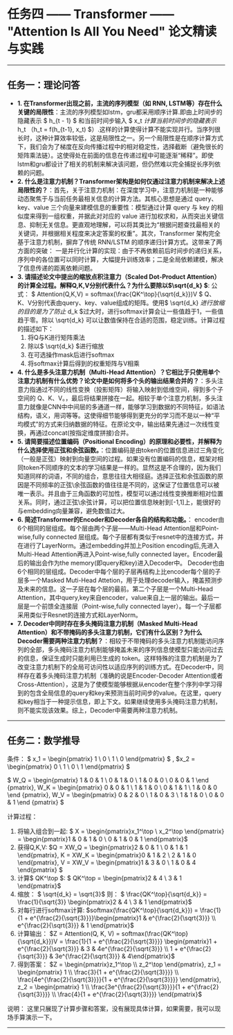 # 任务四 —— Transformer —— "Attention Is All You Need" 论文精读与实践

***

## 任务一：理论问答

+ **1. 在Transformer出现之前，主流的序列模型（如 RNN, LSTM等）存在什么关键的局限性**：主流的序列模型如lstm，gru都采用顺序计算.即由上时间步的隐藏表示 $ h_{t - 1} $ 和当前时间步输入 $ x_t $计算当前时间步的隐藏表示$ h_t $（$h_t = f(h_{t-1}, x_t) $）.这样的计算使得计算不能实现并行。当序列很长时，这种计算效率较低，这是局限性之一。另一个局限性是在顺序计算方式下，我们会为了梯度在反向传播过程中的相对稳定性，选择截断（避免很长的矩阵乘法链）。这使得处在前面的信息在传递过程中可能逐渐“稀释”。即使lstm和gru都设计了相关的机制来解决该问题，但仍然难以完全捕捉长序列依赖的问题。
+ **2. 什么是注意力机制？Transformer架构是如何仅通过注意力机制来解决上述局限性的？**：首先，关于注意力机制：在深度学习中，注意力机制是一种能够动态聚焦于与当前任务最相关信息的计算方法。其核心思想是通过 query、key、value 三个向量来建模信息的重要性：模型通过计算 query 与 key 的相似度来得到一组权重，并据此对对应的 value 进行加权求和，从而突出关键信息、抑制无关信息。更直观地理解，可以将其类比为“根据问题查找最相关的关键词，并根据相关程度来决定答案的权重”。其次，Transformer 架构完全基于注意力机制，摒弃了传统 RNN/LSTM 的顺序递归计算方式。这带来了两方面的突破：
一是并行化计算的实现：由于不再依赖前后时间步的递归关系，序列中的各位置可以同时计算，大幅提升训练效率；二是全局依赖建模，解决了信息传递的距离依赖问题。
+ **3. 请描述论文中提出的缩放点积注意力（Scaled Dot-Product Attention）的计算全过程。解释Q,K,V分别代表什么？为什么要除以$\sqrt{d_k} $**:
公式：
    $ Attention(Q,K,V) = softmax(\frac{QK^\top}{\sqrt{d_k}})V $
Q、K、V分别代表由query、key、value组成的矩阵。使用$ \sqrt{d_k} $进行放缩的目的是为了防止$ d_k $过大时，进行softmax计算会让一些值趋于1，一些值趋于零。除以 \sqrt{d_k} 可以让数值保持在合适的范围，稳定训练。计算过程的描述如下：
  1. 将Q与K进行矩阵乘法
  2. 除以$ \sqrt{d_k} $进行缩放
  3. 在可选操作mask后进行softmax
  4. 将softmax计算后得到的权重矩阵与V相乘
+ **4. 什么是多头注意力机制（Multi-Head Attention）？它相比于只使用单个注意力机制有什么优势？论文中是如何将多个头的输出结果合并的？**：多头注意力指通过不同的线性变换（投影矩阵）将输入映射到低维空间，得到多个子空间的 Q、K、V。，最后将结果拼接在一起。相较于单个注意力机制，多头注意力就像是CNN中中间层的多通道一样，能够学习到数据的不同特征，如语法结构，语义，用词等等。这使得细节能够得到更充分的学习而不是以一种“平均模式”的方式来归纳数据的特征。在原论文中，输出结果先通过一次线性变换，再通过concat(按指定维度拼接)合并。
+ **5. 请简要描述位置编码（Positional Encoding）的原理和必要性，并解释为什么选择使用正弦和余弦函数。**：位置编码是由token的位置信息进过三角变化（一般是正弦）映射到向量空间的过程。如果没有位置编码的信息，框架对相同token不同顺序的文本的学习结果是一样的。显然这是不合理的，因为我们知道同样的词语，不同的组合，意思往往大相径庭。选择正弦和余弦函数的原因是不同频率的正弦\余弦函数的值往往是不同的，这保证了位置信息可以被唯一表示。并且由于三角函数的可加性，模型可以通过线性变换推断相对位置关系。同时，通过正弦\余弦计算，可以把位置信息映射到[-1,1]上，能很好的与embedding向量兼容，避免数值过大。
+ **6. 简述Transformer的Encoder和Decoder各自的结构和功能。**：
encoder由6个相同的层组成。每个层由两个子层——Multi-Head Attention层和Point-wise,fully connected 层组成。每个子层都有类似于resnet中的连接方式，并在进行了LayerNorm。通过embedding并加上Position encoding后,先进入Multi-Head Attention再进入Point-wise,fully connected layer。Encoder最后的输出会作为the memory(即query和key)进入Decoder中。
Decoder也由6个相同的层组成。Decoder中每个层的子层再结构上比encoder每个层的子层多一个Masked Muti-Head Attetion，用于处理decoder输入，掩盖预测步及未来的信息。这一子层在每个层的最前。第二个子层是一个Multi-Head Attention，其中query,key来自encoder，value来自上一层的输出。最后一层是一个前馈全连接层（Point-wise,fully connected layer）。每一个子层都采用类似于Resnet的连接方式和LayerNorm。
+ **7. Decoder中同时存在多头掩码注意力机制（Masked Multi-Head Attention）和不带掩码的多头注意力机制，它们有什么区别？为什么Decoder需要两种注意力机制？**：相较于不带掩码的多头注意力机制能访问序列的全部，多头掩码注意力机制能够掩盖未来的序列信息使模型只能访问过去的信息，保证生成时只能利用已生成的 token。这样特殊的注意力机制是为了改变注意力机制下的全局可访问性以适应序列的训练方式。在Decoder中，同样存在着多头掩码注意力机制（准确的说是Encoder-Decoder Attention或者Cross-Attention），这是为了使模型能够根据从encoder在整个序列中学习得到的包含全局信息的query和key来预测当前时间步的value。在这里，query和key相当于一种提示信息，即上下文。如果继续使用多头掩码注意力机制，则不能实现该效果。综上，Decoder中需要两种注意力机制。

***

## 任务二：数学推导

条件：
$ x_1 =  \begin{pmatrix} 1 \\ 0 \\ 1 \\ 0 \end{pmatrix} $ , $x_2 =  \begin{pmatrix} 0 \\ 1 \\ 0 \\ 1 \end{pmatrix}
$

$ W_Q = \begin{pmatrix} 1 & 0 & 1 \\ 0 & 1 & 0 \\ 1 & 0 & 0 \\ 0 & 0 & 1 \end {pmatrix}, W_K = \begin{pmatrix} 0 & 0 & 1 \\ 1 & 1 & 0 \\ 0 & 1 & 1 \\ 1 & 0 & 0 \end {pmatrix}, W_V = \begin{pmatrix} 0 & 2 & 0 \\ 1 & 0 & 3 \\ 1 & 1 & 0 \\ 0 & 0 & 1 \end {pmatrix}
$

计算过程：

1. 将输入组合到一起:
  $ X = \begin{pmatrix}x_1^\top \\ x_2^\top \end{pmatrix} = \begin{pmatrix}1 & 0 & 1 & 0 \\ 0 & 1 & 0 & 1 \end{pmatrix}$
2. 获得Q,K,V:
  $Q = XW_Q = \begin{pmatrix}2 & 0 & 1 \\ 0 & 1 & 1 \end{pmatrix}, K = XW_K = \begin{pmatrix}0 & 1 & 2 \\ 2 & 1 & 0 \end{pmatrix}, V = XW_V = \begin{pmatrix}1 & 3 & 0 \\ 1 & 0 & 4 \end{pmatrix} $
3. 计算$ QK^\top $:
  $ QK^\top = \begin{pmatrix}2 & 4 \\ 3 & 1  \end{pmatrix}$
4. 缩放：
  $ \sqrt{d_k} = \sqrt{3}$
则：
  $ \frac{QK^\top}{\sqrt{d_k}} = \frac{1}{\sqrt{3}} \begin{pmatrix}2 & 4 \\ 3 & 1  \end{pmatrix}$
5. 对每行进行softmax计算:
  $softmax(\frac{QK^\top}{\sqrt{d_k}}) = \frac{1}{1 + e^{\frac{2}{\sqrt{3}}}}\begin{pmatrix}1 & e^{\frac{2}{\sqrt{3}}} \\ e^{\frac{2}{\sqrt{3}}} & 1  \end{pmatrix}$
6. 计算输出：
  $Z = Attention(Q, K, V) = softmax(\frac{QK^\top}{\sqrt{d_k}})V = \frac{1}{1 + e^{\frac{2}{\sqrt{3}}}} \begin{pmatrix}1 + e^{\frac{2}{\sqrt{3}}} & 3 & 4e^{\frac{2}{\sqrt{3}}} \\ 1 + e^{\frac{2}{\sqrt{3}}} & 3e^{\frac{2}{\sqrt{3}}} & 4\end{pmatrix}$
7. 得到答案：
  $Z = \begin{pmatrix}z_1^\top \\ z_2^\top \end{pmatrix}, z_1 = \begin{pmatrix} 1 \\ \frac{3}{1 + e^{\frac{2}{\sqrt{3}}}} \\ \frac{4e^{\frac{2}{\sqrt{3}}}}{1 + e^{\frac{2}{\sqrt{3}}}} \end{pmatrix}, z_2 = \begin{pmatrix} 1 \\ \frac{3e^{\frac{2}{\sqrt{3}}}}{1 + e^{\frac{2}{\sqrt{3}}}} \\ \frac{4}{1 + e^{\frac{2}{\sqrt{3}}}} \end{pmatrix}$

说明：
  这里只展现了计算步骤和答案，没有展现具体计算，如果需要，我可以现场手算演示一下。
***

